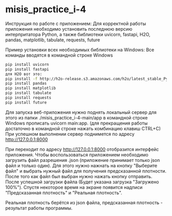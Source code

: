 # misis_practice_i-4
Инструкция по работе с приложением:
Для корректной работы приложения необходимо установить последнюю версию интерпритатора Python, а также библиотеки uvicorn, fastapi, H2O, pandas, matplotlib, tabulate, requests, future

Пример установки всех необходимых библиотеки на Windows:
Все команды вводятся в командной строке Windows
```bash
pip install uvicorn
pip install fastapi
для H2O вот это:
pip install -f http://h2o-release.s3.amazonaws.com/h2o/latest_stable_Py.html h2o
pip install pandas
pip install matplotlib
pip install tabulate
pip install requests
pip install future
```
Для запуска веб-приложения нужно поднять локальный сервер для этого из папки ./misis_practice_i-4-main/app в командной строке Windows прописать uvicorn main:app. (для прекращения работы достаточно в командной строке нажать комбинацию клавиш CTRL+C)
При успешном выполнении сервер поднимется по адресу http://127.0.0.1:8000

При переходит по адресу http://127.0.0.1:8000 отобразится интерфейс приложения.
Чтобы воспользоваться приложением необходимо загрузить файл разрешения .json (приложение принимает только json файл и только один). Для этого нужно нажнать на кнопку "Выберите файл" и выбрать нужный файл для получения предсказанной плотности.
После того как файл был выбран нужно нажать кнопку отправить.
После успешной загрузки файла (Будет указана загрузка "Загружено 100%").
Спустя некоторое время на экране появится надписи "Предсказанная плотность" и "Реальная плотность".

Реальная плотность берётся из json файла, предсказанная плотность - результат работы программы.
